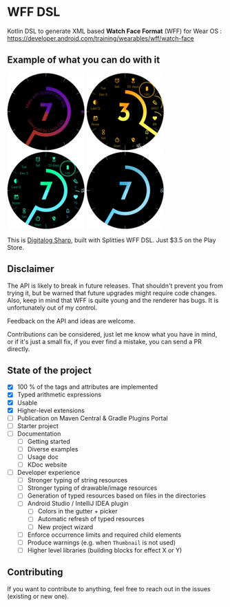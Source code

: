 # WFF DSL

Kotlin DSL to generate XML based **Watch Face Format** (WFF) for Wear OS : https://developer.android.com/training/wearables/wff/watch-face

## Example of what you can do with it

<div>
  <img src="doc/assets/digitalog-sharp-kotlin-colors.png" width="180">
  <img src="doc/assets/digitalog-sharp-orange-yellow.png" width="180">
  <img src="doc/assets/digitalog-sharp-green-blue.png" width="180">
  <img src="doc/assets/digitalog-sharp-blue-sky.png" width="180">
</div>

This is [Digitalog Sharp](https://play.google.com/store/apps/details?id=com.louiscad.watchface.digitalog.sharp), built with Splitties WFF DSL. Just $3.5 on the Play Store.

## Disclaimer

The API is likely to break in future releases.
That shouldn't prevent you from trying it, but be warned that future upgrades might require code changes.
Also, keep in mind that WFF is quite young and the renderer has bugs. It is unfortunately out of my control.

Feedback on the API and ideas are welcome.

Contributions can be considered, just let me know what you have in mind, or if it's just a small fix,
if you ever find a mistake, you can send a PR directly.

## State of the project

- [x] 100 % of the tags and attributes are implemented
- [x] Typed arithmetic expressions
- [x] Usable
- [x] Higher-level extensions
- [ ] Publication on Maven Central & Gradle Plugins Portal
- [ ] Starter project
- [ ] Documentation
  - [ ] Getting started
  - [ ] Diverse examples
  - [ ] Usage doc
  - [ ] KDoc website
- [ ] Developer experience
  - [ ] Stronger typing of string resources
  - [ ] Stronger typing of drawable/image resources
  - [ ] Generation of typed resources based on files in the directories
  - [ ] Android Studio / IntelliJ IDEA plugin
    - [ ] Colors in the gutter + picker
    - [ ] Automatic refresh of typed resources
    - [ ] New project wizard
  - [ ] Enforce occurrence limits and required child elements
  - [ ] Produce warnings (e.g. when `Thumbnail` is not used)
  - [ ] Higher level libraries (building blocks for effect X or Y)

## Contributing

If you want to contribute to anything, feel free to reach out in the issues (existing or new one).

